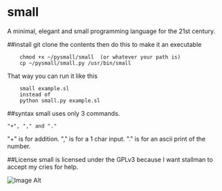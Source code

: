 # small
A minimal, elegant and small programming language for the 21st century.

##install
git clone the contents then do this to make it an executable

        chmod +x ~/pysmall/small  (or whatever your path is)
        cp ~/pysmall/small.py /usr/bin/small

That way you can run it like this

        small example.sl
        instead of
        python small.py example.sl

##syntax
small uses only 3 commands.

    "+", "," and "."

"+" is for addition.
"," is for a 1 char input.
"." is for an ascii print of the number.

##License
small is licensed under the GPLv3 because I want stallman to accept my cries for help.

![Image Alt](http://getgle.ga/drive/threads/fileUploads/86.jpg)
